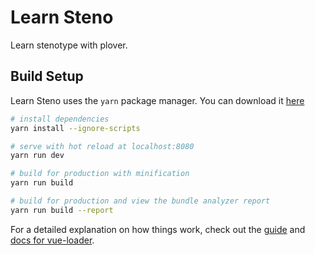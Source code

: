 # Learn Steno

Learn stenotype with plover.

## Build Setup

Learn Steno uses the `yarn` package manager. You can download it [here](https://yarnpkg.com/lang/en/docs/install/)

``` bash
# install dependencies
yarn install --ignore-scripts

# serve with hot reload at localhost:8080
yarn run dev

# build for production with minification
yarn run build

# build for production and view the bundle analyzer report
yarn run build --report
```

For a detailed explanation on how things work, check out the [guide](http://vuejs-templates.github.io/webpack/) and [docs for vue-loader](http://vuejs.github.io/vue-loader).
